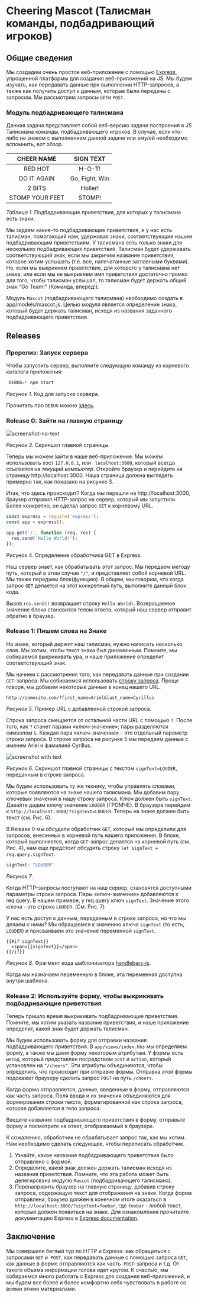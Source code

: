 # Cheering Mascot (Талисман команды, подбадривающий игроков) 

## Общие сведения

Мы создадим очень простое веб-приложение с помощью [Express](https://expressjs.com), упрощенной платформы для создания веб-приложений на JS. Мы будем изучать, как передавать данные при выполнении HTTP-запросов, а также как получить доступ к данным, которые были переданы с запросом. Мы рассмотрим запросы `GET`и `POST`.

### Модуль подбадривающего талисмана
Данная задача представляет собой веб-версию задачи построения в JS Талисмана команды, подбадривающего игроков. В случае, если кто-либо не знаком с выполнением данной задачи или ему/ей необходимо вспомнить, вот обзор.

| CHEER NAME      | SIGN TEXT      |
| :-------------: | :------------: |
| RED HOT         | H-O-T!         |
| DO IT AGAIN     | Go, Fight, Win |
| 2 BITS          | Holler!        |
| STOMP YOUR FEET | STOMP!         |


  *Таблица 1*.  Подбадривающие приветствия, для которых у талисмана есть знаки.

Мы задаем какие-то подбадривающие приветствия, и у нас есть талисман, помогающий нам, удерживая знаки, соответствующие нашим подбадривающим приветствиям. У талисмана есть только знаки для нескольких подбадривающих приветствий. Талисман будет удерживать соответствующий знак, если мы закричим название приветствия, которое хотим услышать (т.е. все, напечатанные заглавными буквами). Но, если мы выкрикнем приветствие, для которого у талисмана нет знака, или если мы не выкрикнем имя приветствия достаточно громко для того, чтобы талисман услышал, то талисман будет держать общий знак "Go Team!" (Команда, вперед!).

Модуль `Mascot` (подбадривающего талисмана) необходимо создать в app/models/mascot.js. Целью модуля является определение знака, который будет держать талисман, исходя из названия заданного подбадривающего приветствия. 


## Releases
### Пререлиз: Запуск сервера
Чтобы запустить сервер, выполните следующую команду из корневого каталога приложения:
```js
 DEBUG=* npm start
```
*Рисунок 1*.  Код для запуска сервера.

Прочитать про `DEBUG` можно [здесь](http://expressjs.com/en/guide/debugging.html).

### Release 0: Зайти на главную страницу

![screenshot-no-text](screenshot-no-text.png)

*Рисунок 3*.  Скриншот главной страницы.

Теперь мы можем зайти в наше веб-приложение. Мы можем использовать хост `127.0.0.1`, или ` localhost:3000`, который всегда ссылается на *текущий компьютер*. Откройте браузер и перейдите на страницу http://localhost:3000. Наша страница должна выглядеть примерно так, как показано на рисунке 3.

Итак, что здесь происходит? Когда мы перешли на http://localhost:3000, браузер отправил HTTP-запрос на сервер, который мы запустили. Более конкретно, он сделал запрос `GET` к корневому URL.

```js
const express = require('express');
const app = express();

app.get('/', function (req, res) {
  res.send('Hello World!');
});
```
Рисунок 4.  Определение обработчика GET в Express.

Наш сервер знает, как обрабатывать этот запрос. Мы передаем методу путь, который в этом случае `"/"`, и представляет собой корневой URL. Мы также передаем блок(функцию). В общем, мы говорим, что когда запрос `GET` делается на этот конкретный путь, выполните данный блок кода. 

Вызов `res.send()` возвращает строку `Hello World!`. Возвращаемое значение блока становится телом ответа, который наш сервер отправит обратно в браузер.


### Release 1: Пишем слова на Знаке

На знаке, который держит наш талисман, нужно написать несколько слов. Мы хотим, чтобы текст знака был динамичным. Помните, мы собираемся выкрикивать ура, и наше приложение определит соответствующий знак.

Мы начнем с рассмотрения того, как передавать данные при создании `GET`-запроса. Мы собираемся использовать [строку запроса](http://en.wikipedia.org/wiki/Query_string). Проще говоря, мы добавим некоторые данные в конец нашего URL.

```text
http://somesite.com/?first_name=Ariel&last_name=Cyrillus
```
*Рисунок 5*. Пример URL с добавленной строкой запроса.

Строка запроса смещается от остальной части URL с помощью `?`. После того, как `?` станет парами «ключ-значение»; пары разделяются символом `&`. Каждая пара «ключ-значение» - это отдельный параметр строки запроса. В строке запроса на рисунке 5 мы передаем данные с именем Ariel и фамилией Cyrillus.

![screenshot with text](screenshot-with-text.png)

*Рисунок 6*. Скриншот главной страницы с текстом `signText=LOUDER`, переданным в строке запроса.

Мы будем использовать ту же технику, чтобы управлять словами, которые появляются на знаке нашего талисмана. Мы добавим пару ключевых значений в нашу строку запроса. Ключ должен быть `signText`. Давайте дадим ключу значение `LOUDER` (ГРОМЧЕ). В браузере перейдем к `http://localhost:3000/?signText=LOUDER`. Теперь на знаке должен быть текст (см. Рис. 6).


В Release 0 мы обсудили обработчик `GET`, который мы определили для запросов, внесенных в корневой путь нашего приложения. В блоке, который выполняется, когда `GET`-запрос делается на корневой путь (см. Рис. 4), нам еще предстоит обсудить строку `let signText = req.query.signText`.

```js
signText: "LOUDER"
```

*Рисунок 7*.

Когда HTTP-запросы поступают на наш сервер, становятся доступными параметры строки запроса. Пары «ключ-значение» добавляются к req.query. В нашем примере, у req.query ключ `signText`. Значение этого ключа - это строка `LOUDER`. (См. Рис. 7) 

У нас есть доступ к данным, переданным в строке запроса, но что мы делаем с ними? Мы обращаемся к значению ключа `signText` (то есть, `LOUDER`) и присваиваем это значение переменной  `signText`.

```text
{{#if signText}}
  <span>{{signText}}</span>
{{/if}}
```
*Рисунок 8*. Фрагмент кода шаблонизатора [handlebars-js](http://handlebarsjs.com/).

Когда мы назначаем переменную в блоке, эта переменная доступна внутри шаблона.


### Release 2:  Используйте форму, чтобы выкрикивать подбадривающие приветствия

Теперь пришло время выкрикивать подбадривающие приветствия. Помните, мы хотим указать название приветствия, и наше приложение определит, какой знак будет держать талисман. 

Мы будем использовать форму для отправки названия подбадривающего приветствия. В `app/views/index.hbs` мы определяем форму, а также мы даем форму некоторым атрибутам. У формы есть `метод`, который представлен посредством `post` и `action`, который установлен на `"/cheers"`. Эти атрибуты объединяются, чтобы определить, что происходит при отправке формы. Отправка этой формы подскажет браузеру сделать запрос `POST` на путь `/cheers`.

Когда форма отправляется, данные, введенные в форму, отправляются как часть запроса. Поля ввода и их значения объединяются для формирования строки текста, форматированной как строка запроса, которая добавляется в тело запроса.

Введите название подбадривающего приветствия в форму, отправьте форму и посмотрите на ответ, отображаемый в браузере.

К сожалению, обработчик не обрабатывает запрос так, как мы хотим. Нам необходимо сделать следующее, чтобы переписать обработчик. 

1. Узнайте, какое название подбадривающего приветствия было отправлено с формой.
2. Определите, какой знак должен держать талисман исходя из названия приветствия. Помните, что эта работа может быть делегирована модулю `Mascot` (подбадривающего талисмана).
3. Перенаправить браузер на главную страницу, добавив строку запроса, содержащую текст для отображения на знаке. Когда форма отправлена, браузер должен в конечном итоге оказаться в `http://localhost:3000/?signText=foobar`, где `foobar` - любой текст, который должен появиться на знаке. Для ознакомления прочитайте документацию Express в [Express documentation][].


## Заключение
Мы совершили беглый тур по HTTP и Express: как обращаться с запросами `GET` и` POST`, как передавать данные с помощью запроса `GET`, как данные в форме отправляются как часть` POST`-запроса и т.д. От такого объема информации голова идет кругом. К счастью, мы собираемся много работать с Express для создания веб-приложений, и мы будем все более и более комфортно себя чувствовать в работе со всеми этими материалами.

[Express documentation]: http://expressjs.com

